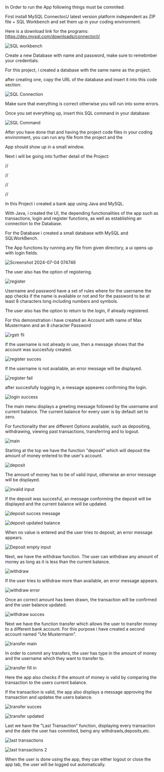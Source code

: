 In Order to run the App following things must be commited:

First install MySQL Connector/J latest version platform independent as ZIP file + SQL Workbench and set them up in your coding environment.

Here is a download link for the programs:
https://dev.mysql.com/downloads/connector/j/


![SQL workbench](https://github.com/user-attachments/assets/1ec7bf0b-ac2a-406b-9e0a-58e63fab5ea1)


Create a new Database with name and password, make sure to remebmber your credentials.

For this project, i created a database with the same name as the project.

after creating one, copy the URL of the database and insert it into this code section:


![SQL Connection](https://github.com/user-attachments/assets/7a3a6570-c29b-447d-95a4-226b130dd8a8)

Make sure that everything is correct otherwise you will run into some errors.

Once you set everything up, insert this SQL command in your database:


![SQL Command](https://github.com/user-attachments/assets/f96f6f39-7784-45c6-aeba-8f49d106591a)


After you have done that and having the project code files in your coding environment, you can run any file from the project and the

App should show up in a small window.








Next i will be going into further detail of the Project:

//


//




//








//













In this Project i created a bank app using Java and MySQL.

With Java, i created the UI, the depending functionalities of the app such as transactions, login and register functions,
as well as establishing an connection to the Database.

For the Database i created a small database with MySQL and SQLWorkBench.

The App functions by running any file from given directory, a ui opens up with login fields.

![Screenshot 2024-07-04 074746](https://github.com/gm737/JAVA-Bank-App/assets/174362613/b8bf85f6-af80-4359-9026-dc7e620e6413)

The user also has the option of registering. 

![register](https://github.com/gm737/JAVA-Bank-App/assets/174362613/b8bf85f6-af80-4359-9026-dc7e620e6413)


Username and password have a set of rules where for the username the app checks if the name is available or not
and for the password to be at least 8 characters long including numbers and symbols.

The user also has the option to return to the login, if already registered.

For this demonstration i have created an Account with name of Max Mustermann and an 8 character Password

![rgstr fli](https://github.com/gm737/JAVA-Bank-App/assets/174362613/5aea2e87-fcad-4616-ad66-41627a472dd4)


If the username is not already in use, then a message shows that the account was succesfuly created.

![register succes](https://github.com/gm737/JAVA-Bank-App/assets/174362613/6bdf7009-dde4-47dd-ae20-5b0fabc70654)

If the username is not available, an error message will be displayed.

![register fail](https://github.com/gm737/JAVA-Bank-App/assets/174362613/e2a4f5b9-e252-44e0-b3ac-f892220eb364)


after succesfully logging in, a message appeares confirming the login.


![login success](https://github.com/gm737/JAVA-Bank-App/assets/174362613/1ebd34c2-548c-449a-ad8c-f54b192c4915)


The  main menu displays a greeting message followed by the username and current balance.
The current balance for every user is by default set to zero.

For functionality ther are different Options available, such as depositing, withdrawing, viewing past transactions, transferring and to logout.

![main](https://github.com/gm737/JAVA-Bank-App/assets/174362613/41547740-34f0-4b41-b430-bf14aebee541)



Starting at the top we have the function "deposit" which will deposit the amount of money entered to the user's account.

![deposit ](https://github.com/gm737/JAVA-Bank-App/assets/174362613/b6f15bbc-a07c-4934-b8d4-6e9716ac37bf)


The amount of money has to be of valid input, otherwise an error message will be displayed.

![invalid input](https://github.com/gm737/JAVA-Bank-App/assets/174362613/a8ee69dc-0303-4a23-b3b7-c64329c03754)


If the deposit was succesful, an message conforming the deposit will be displayed and the current balance will be updated.

![deposit succes message](https://github.com/gm737/JAVA-Bank-App/assets/174362613/bd303075-7a10-438a-815d-14af267f60eb)

![deposit updated balance](https://github.com/gm737/JAVA-Bank-App/assets/174362613/0b22173b-de0a-4b1f-8857-b495397890ee)

When no value is entered and the user tries to deposit, an error message appears.

![Deposit empty input](https://github.com/user-attachments/assets/f3b4401a-0f7a-480e-b3a9-4cda3f7f9256)


Next, we have the withdraw function.
The user can withdraw any amount of money as long as it is less than the current balance.

![withdraw](https://github.com/gm737/JAVA-Bank-App/assets/174362613/5c181bc9-21a0-4a20-8d8d-7dd92aeada72)


If the user tries to withdraw more than available, an error message appears.


![withdraw error](https://github.com/gm737/JAVA-Bank-App/assets/174362613/39ef4091-7443-410a-81ab-497bc1dc7576)

Once an correct amount has been drawn, the transaction will be confirmed and the user balance updated.

![withdraw succes](https://github.com/gm737/JAVA-Bank-App/assets/174362613/a3f12b9e-d9ca-407a-9cec-453c4f505bdf)


Next we have the function transfer which allows the user to transfer money to a different bank account.
For this purpose i have created a second account named "Ute Mustermann".

![transfer main](https://github.com/gm737/JAVA-Bank-App/assets/174362613/e69eb02a-ce34-4e61-9572-2a8f756fbdca)

In order to commit any transfers, the user has type in the amount of money and the username which they want to transfer to.

![transfer fill in](https://github.com/gm737/JAVA-Bank-App/assets/174362613/87a010d8-5af2-4615-bbd1-f9fc85c549fa)

Here the app also checks if the amount of money is valid by comparing the transaction to the users current balance.

If the transaction is valid, the app also displays a message approving the transaction and updates the users balance.

![transfer succes](https://github.com/gm737/JAVA-Bank-App/assets/174362613/48d4f60d-9d6f-4bec-8d62-b8d055a9df51)


![transfer updated](https://github.com/gm737/JAVA-Bank-App/assets/174362613/eca13619-5c6f-4838-8521-15ec77a80b55)

Last we have the "Last Transaction" function, displaying every transaction and the date the user has commited, 
being any withdrawls,deposits,etc.

![last transactions ](https://github.com/gm737/JAVA-Bank-App/assets/174362613/9f837ad8-e617-4e6c-a6b6-dcab6c302579)

![last transactions 2 ](https://github.com/gm737/JAVA-Bank-App/assets/174362613/d41ad0f9-ccbd-4ef7-9e80-8d3363f78975)

When the user is done using the app, they can either logout or close the app tab, the user will be logged out automatically.
